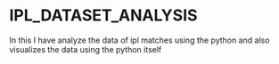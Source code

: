 # IPL_DATASET_ANALYSIS
In this  I have analyze the data of ipl matches using the python and also visualizes the data using the python itself
